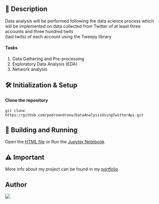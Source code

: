 ## 📰 Description
Data analysis will be performed following the data science process which will be implemented on data collected from Twitter of at least three accounts and three hundred twits   
(last twits) of each account using the Tweepy library

#### Tasks
1. Data Gathering and Pre-processing  
2. Exploratory Data Analysis (EDA)
3. Network analysis

## 🛠 Initialization & Setup
#### Clone the repository  
    git clone https://github.com/pedroandreou/DataAnalysisUsingTwitterApi.git


## 🚀 Building and Running
Open the [HTML file](https://github.com/pedroandreou/DataAnalysisUsingTwitterApi/blob/main/python.html) or Run the [Jupyter Notebook](https://github.com/pedroandreou/DataAnalysisUsingTwitterApi/blob/main/python.ipynb)

## ⚠ Important
More info about my project can be found in my [portfolio](https://pedroandreou.github.io/#DataAnalysisTweepy)

## Author 
<a href="https://img.shields.io/badge/Petros LinkedIn-0077B5?style=for-the-badge&logo=linkedin&logoColor=white">
  <img align="center" src="https://img.shields.io/badge/Petros LinkedIn-0077B5?style=for-the-badge&logo=linkedin&logoColor=white" />
</a>
